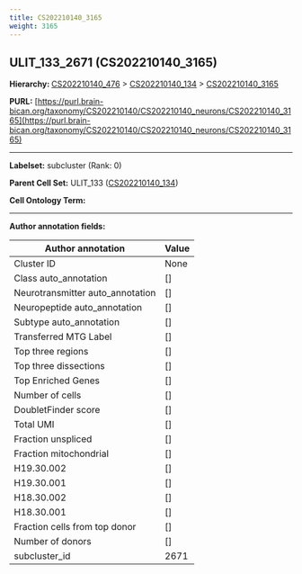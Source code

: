 ```yaml
---
title: CS202210140_3165
weight: 3165
---
```

## ULIT_133_2671 (CS202210140_3165)
<b>Hierarchy: </b>
[CS202210140_476](../CS202210140_476) >
[CS202210140_134](../CS202210140_134) >
[CS202210140_3165](../CS202210140_3165)

**PURL:** [https://purl.brain-bican.org/taxonomy/CS202210140/CS202210140_neurons/CS202210140_3165](https://purl.brain-bican.org/taxonomy/CS202210140/CS202210140_neurons/CS202210140_3165)

---


**Labelset:** subcluster (Rank: 0)

**Parent Cell Set:** ULIT_133 ([CS202210140_134](../CS202210140_134))



**Cell Ontology Term:** 

[MARKER GENES.]: #


---

[TRANSFERRED ANNOTATIONS.]: #


[AUTHOR ANNOTATION FIELDS.]: #


**Author annotation fields:**

| Author annotation | Value |
|-------------------|-------|
|Cluster ID|None|
|Class auto_annotation|[]|
|Neurotransmitter auto_annotation|[]|
|Neuropeptide auto_annotation|[]|
|Subtype auto_annotation|[]|
|Transferred MTG Label|[]|
|Top three regions|[]|
|Top three dissections|[]|
|Top Enriched Genes|[]|
|Number of cells|[]|
|DoubletFinder score|[]|
|Total UMI|[]|
|Fraction unspliced|[]|
|Fraction mitochondrial|[]|
|H19.30.002|[]|
|H19.30.001|[]|
|H18.30.002|[]|
|H18.30.001|[]|
|Fraction cells from top donor|[]|
|Number of donors|[]|
|subcluster_id|2671|
